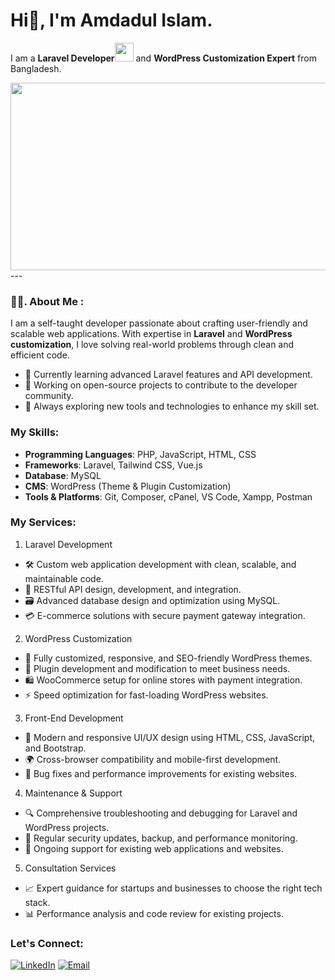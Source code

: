 # Hi👋, I'm Amdadul Islam.
I am a **Laravel Developer**<img src="https://media.giphy.com/media/WUlplcMpOCEmTGBtBW/giphy.gif" width="30"> and **WordPress Customization Expert** from Bangladesh. 
<div align="center">
  <img src="https://media.giphy.com/media/dWesBcTLavkZuG35MI/giphy.gif" width="600" height="300"/>
</div>
---

### :man_technologist:. About Me :
I am a self-taught developer passionate about crafting user-friendly and scalable web applications. With expertise in **Laravel** and **WordPress customization**, I love solving real-world problems through clean and efficient code.
- 🌱 Currently learning advanced Laravel features and API development.  
- 🔨 Working on open-source projects to contribute to the developer community.  
- 🚀 Always exploring new tools and technologies to enhance my skill set.

### My Skills:
- **Programming Languages**: PHP, JavaScript, HTML, CSS  
- **Frameworks**: Laravel, Tailwind CSS, Vue.js
- **Database**: MySQL
- **CMS**: WordPress (Theme & Plugin Customization)  
- **Tools & Platforms**: Git, Composer, cPanel, VS Code, Xampp, Postman

### My Services:
1. Laravel Development
- 🛠️ Custom web application development with clean, scalable, and maintainable code.
- 🔗 RESTful API design, development, and integration.
- 🗃️ Advanced database design and optimization using MySQL.
- 💳 E-commerce solutions with secure payment gateway integration.
  
2. WordPress Customization
- 🎨 Fully customized, responsive, and SEO-friendly WordPress themes.
- 🔌 Plugin development and modification to meet business needs.
- 🛍️ WooCommerce setup for online stores with payment integration.
- ⚡ Speed optimization for fast-loading WordPress websites.

3. Front-End Development
- 📱 Modern and responsive UI/UX design using HTML, CSS, JavaScript, and Bootstrap.
- 🌍 Cross-browser compatibility and mobile-first development.
- 🐞 Bug fixes and performance improvements for existing websites.

4. Maintenance & Support
- 🔍 Comprehensive troubleshooting and debugging for Laravel and WordPress projects.
- 🔐 Regular security updates, backup, and performance monitoring.
- 🤝 Ongoing support for existing web applications and websites.

5. Consultation Services
- 📈 Expert guidance for startups and businesses to choose the right tech stack.
- 📊 Performance analysis and code review for existing projects.


### Let's Connect:   
[![LinkedIn](https://img.shields.io/badge/LinkedIn-connect-blue)](https://www.linkedin.com/in/amdadul-islam-bd/)  [![Email](https://img.shields.io/badge/Email-contact-blue)](mailto:emdadctg92@gmail.com)
